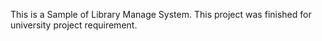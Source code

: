 This is a Sample of Library Manage System.
This project was finished for university project requirement.
